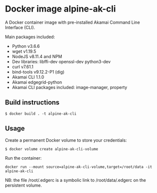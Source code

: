 # Docker image alpine-ak-cli

A Docker container image with pre-installed Akamai Command Line Interface (CLI).

Main packages included:
* Python v3.6.6
* wget v1.19.5
* NodeJS v8.11.4 and NPM
* Dev libraries: libffi-dev openssl-dev python3-dev
* curl v7.61.1
* bind-tools v9.12.2-P1 (dig)
* Akamai CLI 1.1.0
* Akamai edgegrid-python
* Akamai CLI packages included: image-manager, property

## Build instructions

```
$ docker build . -t alpine-ak-cli
```

## Usage 

Create a permanent Docker volume to store your credentials:
```
$ docker volume create alpine-ak-cli-volume
```

Run the container:

```
docker run --mount source=alpine-ak-cli-volume,target=/root/data -it alpine-ak-cli
```

NB: the file /root/.edgerc is a symbolic link to /root/data/.edgerc on the persistent volume.

